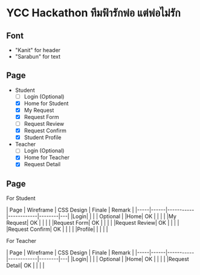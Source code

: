 # YCC Hackathon ทีมฟ้ารักพ่อ แต่พ่อไม่รัก

## Font
- "Kanit" for header
- "Sarabun" for text

## Page
- Student
    - [ ] Login (Optional)
    - [x] Home for Student
    - [x] My Request
    - [x] Request Form
    - [ ] Request Review
    - [x] Request Confirm
    - [x] Student Profile
- Teacher
    - [ ] Login (Optional)
    - [x] Home for Teacher
    - [x] Request Detail

## Page

For Student

| Page | Wireframe | CSS Design | Finale | Remark |
|-----|------|-----------|------------|--------|---|
|Login|  |  |  | Optional |
|Home| OK |  |  |  |
|My Request| OK |  |  |  |
|Request Form| OK |  |  |  |
|Request Review| OK |  |  |  |
|Request Confirm| OK |  |  |  |
|Profile|  |  |  |  |

For Teacher

| Page | Wireframe | CSS Design | Finale | Remark |
|-----|------|-----------|------------|--------|---|
|Login|  |  |  | Optional |
|Home| OK |  |  |  |
|Request Detail| OK |  |  |  |
